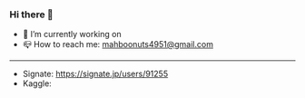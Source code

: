 ### Hi there 👋

- 🔭 I’m currently working on 
- 📪 How to reach me: mahboonuts4951@gmail.com
___

- Signate: https://signate.jp/users/91255
- Kaggle: 

